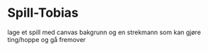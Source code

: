 # Spill-Tobias
lage et spill med canvas bakgrunn og en strekmann som kan gjøre ting/hoppe og gå fremover